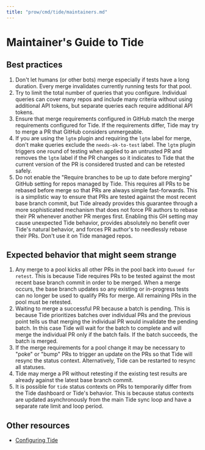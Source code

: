 ```yaml
---
title: "prow/cmd/tide/maintainers.md"
---
```


# Maintainer's Guide to Tide

## Best practices

1. Don't let humans (or other bots) merge especially if tests have a long duration. Every merge invalidates currently running tests for that pool.
1. Try to limit the total number of queries that you configure. Individual queries can cover many repos and include many criteria without using additional API tokens, but separate queries each require additional API tokens.
1. Ensure that merge requirements configured in GitHub match the merge requirements configured for Tide. If the requirements differ, Tide may try to merge a PR that GitHub considers unmergeable.
1. If you are using the `lgtm` plugin and requiring the `lgtm` label for merge, don't make queries exclude the `needs-ok-to-test` label. The `lgtm` plugin triggers one round of testing when applied to an untrusted PR and removes the `lgtm` label if the PR changes so it indicates to Tide that the current version of the PR is considered trusted and can be retested safely.
1. Do not enable the "Require branches to be up to date before merging" GitHub setting for repos managed by Tide. This requires all PRs to be rebased before merge so that PRs are always simple fast-forwards. This is a simplistic way to ensure that PRs are tested against the most recent base branch commit, but Tide already provides this guarantee through a more sophisticated mechanism that does not force PR authors to rebase their PR whenever another PR merges first. Enabling this GH setting may cause unexpected Tide behavior, provides absolutely no benefit over Tide's natural behavior, and forces PR author's to needlessly rebase their PRs. Don't use it on Tide managed repos.

## Expected behavior that might seem strange

1. Any merge to a pool kicks all other PRs in the pool back into `Queued for retest`. This is because Tide requires PRs to be tested against the most recent base branch commit in order to be merged. When a merge occurs, the base branch updates so any existing or in-progress tests can no longer be used to qualify PRs for merge. All remaining PRs in the pool must be retested.
1. Waiting to merge a successful PR because a batch is pending. This is because Tide prioritizes batches over individual PRs and the previous point tells us that merging the individual PR would invalidate the pending batch. In this case Tide will wait for the batch to complete and will merge the individual PR only if the batch fails. If the batch succeeds, the batch is merged.
1. If the merge requirements for a pool change it may be necessary to "poke" or "bump" PRs to trigger an update on the PRs so that Tide will resync the status context. Alternatively, Tide can be restarted to resync all statuses.
1. Tide may merge a PR without retesting if the existing test results are already against the latest base branch commit.
1. It is possible for `tide` status contexts on PRs to temporarily differ from the Tide dashboard or Tide's behavior. This is because status contexts are updated asynchronously from the main Tide sync loop and have a separate rate limit and loop period.

## Other resources

- [Configuring Tide](/prow/cmd/tide/config.md)